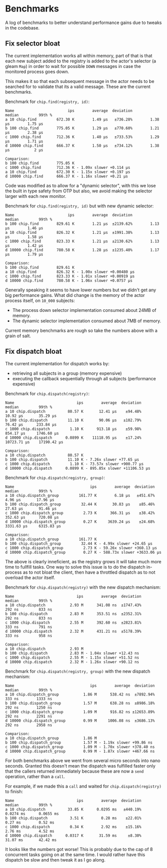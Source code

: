 # Benchmarks

A log of benchmarks to better understand performance gains due to tweaks in the codebase.

## Fix selector bloat

The current implementation works all within memory, part of that is that each new subject added to the registry is added to the actor's selector (a gleam `Map`) in order to wait for possible `DOWN` messages in case the monitored process goes down.

This makes it so that each subsequent message in the actor needs to be searched for to validate that its a valid message. These are the current benchmarks.

Benchmark for `chip.find(registry, id)`: 

```gleam
Name                        ips        average  deviation         median         99th %
a 10 chip.find         672.30 K        1.49 μs   ±736.28%        1.38 μs        1.75 μs
b 100 chip.find        775.05 K        1.29 μs   ±770.60%        1.21 μs        2.38 μs
c 1000 chip.find       712.36 K        1.40 μs   ±733.53%        1.29 μs        1.71 μs
d 10000 chip.find      666.37 K        1.50 μs   ±734.12%        1.38 μs           2 μs

Comparison: 
b 100 chip.find        775.05 K
c 1000 chip.find       712.36 K - 1.09x slower +0.114 μs
a 10 chip.find         672.30 K - 1.15x slower +0.197 μs
d 10000 chip.find      666.37 K - 1.16x slower +0.21 μs
```

Code was modified as to allow for a "dynamic selector", with this we lose the built in type safety from OTP but also, we avoid making the selector larger with each new monitor.

Benchmark for `chip.find(registry, id)` but with new dynamic selector: 

```gleam
Name                        ips        average  deviation         median         99th %
b 100 chip.find        829.61 K        1.21 μs  ±2139.62%        1.13 μs        1.46 μs
a 10 chip.find         826.32 K        1.21 μs  ±1991.38%        1.13 μs        1.58 μs
c 1000 chip.find       823.33 K        1.21 μs  ±2130.62%        1.13 μs        1.42 μs
d 10000 chip.find      780.58 K        1.28 μs  ±1235.40%        1.17 μs        1.79 μs

Comparison: 
b 100 chip.find        829.61 K
a 10 chip.find         826.32 K - 1.00x slower +0.00480 μs
c 1000 chip.find       823.33 K - 1.01x slower +0.00919 μs
d 10000 chip.find      780.58 K - 1.06x slower +0.0757 μs
```

Generally speaking it seems to have lower numbers but we didn't get any big performance gains. What did change is the memory of the actor process itself, on `10_000` subjects:

* The process down selector implementation consumed about 24MB of memory.
* The dynamic selector implementation consumed about 7MB of memory.

Current memory benchmarks are rough so take the numbers above with a grain of salt.

## Fix dispatch bloat

The current implementation for dispatch works by:

*  retrieving all subjects in a group (memory expensive)
*  executing the callback sequentially through all subjects (performance expensive)

Benchmark for `chip.dispatch(registry)`: 

```gleam
Name                            ips        average  deviation         median         99th %
a 10 chip.dispatch          80.57 K       12.41 μs    ±94.48%       10.92 μs       35.29 μs
b 100 chip.dispatch         11.10 K       90.06 μs   ±102.79%       76.42 μs      233.84 μs
c 1000 chip.dispatch         1.10 K      913.18 μs    ±59.98%      854.17 μs     1746.60 μs
d 10000 chip.dispatch      0.0899 K    11118.95 μs    ±17.24%    10723.71 μs    17190.42 μs

Comparison: 
a 10 chip.dispatch          80.57 K
b 100 chip.dispatch         11.10 K - 7.26x slower +77.65 μs
c 1000 chip.dispatch         1.10 K - 73.57x slower +900.77 μs
d 10000 chip.dispatch      0.0899 K - 895.85x slower +11106.53 μs
```

Benchmark for `chip.dispatch(registry, group)`: 

```gleam
Name                                  ips        average  deviation         median         99th %
a 10 chip.dispatch_group         161.77 K        6.18 μs   ±451.67%        4.96 μs       17.96 μs
b 100 chip.dispatch_group         32.44 K       30.83 μs    ±85.46%       27.63 μs       91.46 μs
c 1000 chip.dispatch_group         2.73 K      366.31 μs    ±38.42%      352.63 μs      720.08 μs
d 10000 chip.dispatch_group        0.27 K     3639.24 μs    ±24.68%     3331.63 μs     6315.83 μs

Comparison: 
a 10 chip.dispatch_group         161.77 K
b 100 chip.dispatch_group         32.44 K - 4.99x slower +24.65 μs
c 1000 chip.dispatch_group         2.73 K - 59.26x slower +360.13 μs
d 10000 chip.dispatch_group        0.27 K - 588.73x slower +3633.06 μs
```

The above is clearly inneficient, as the registry grows it will take much more time to fullfill tasks. One way to solve this issue is to do the dispatch in-process as to not bloat the client, then have a throttled dispatch as to not overload the actor itself. 

Benchmark for `chip.dispatch(registry)` with the new dispatch mechanism: 

```gleam
Name                            ips        average  deviation         median         99th %
a 10 chip.dispatch           2.93 M      341.08 ns  ±1747.43%         292 ns         833 ns
b 100 chip.dispatch          2.83 M      353.51 ns  ±2352.31%         292 ns         833 ns
c 1000 chip.dispatch         2.55 M      392.60 ns  ±2823.81%         333 ns         791 ns
d 10000 chip.dispatch        2.32 M      431.21 ns  ±5178.39%         333 ns         958 ns

Comparison: 
a 10 chip.dispatch           2.93 M
b 100 chip.dispatch          2.83 M - 1.04x slower +12.43 ns
c 1000 chip.dispatch         2.55 M - 1.15x slower +51.52 ns
d 10000 chip.dispatch        2.32 M - 1.26x slower +90.12 ns
```

Benchmark for `chip.dispatch(registry, group)` with the new dispatch mechanism: 

```gleam
Name                                  ips        average  deviation         median         99th %
a 10 chip.dispatch_group           1.86 M      538.42 ns  ±7892.94%         333 ns        1333 ns
b 100 chip.dispatch_group          1.57 M      638.28 ns  ±8986.18%         292 ns        1250 ns
c 1000 chip.dispatch_group         1.09 M      916.82 ns ±12653.89%         292 ns        2291 ns
d 10000 chip.dispatch_group        0.99 M     1006.08 ns  ±3686.13%         292 ns        2958 ns

Comparison: 
a 10 chip.dispatch_group           1.86 M
b 100 chip.dispatch_group          1.57 M - 1.19x slower +99.86 ns
c 1000 chip.dispatch_group         1.09 M - 1.70x slower +378.40 ns
d 10000 chip.dispatch_group        0.99 M - 1.87x slower +467.66 ns
```

For both benchmarks above we went from several micro seconds into nano seconds. Granted this doesn't mean the dispatch was fulfilled faster only that the callers returned immediately because these are now a `send` operation, rather than a `call`. 

For example, if we made this a `call` and waited for `chip.dispatch(registry)` to finish: 

```gleam
Name                            ips        average  deviation         median         99th %
a 10 chip.dispatch          33.85 K      0.0295 ms   ±440.19%      0.0274 ms      0.0655 ms
b 100 chip.dispatch          3.51 K        0.28 ms    ±22.01%        0.27 ms        0.52 ms
c 1000 chip.dispatch         0.34 K        2.92 ms    ±15.16%        2.76 ms        4.52 ms
d 10000 chip.dispatch      0.0317 K       31.59 ms     ±8.30%       31.07 ms       42.42 ms
```

It looks like the numbers got worse! This is probably due to the cap of 8 concurrent tasks going on at the same time. I would rather have this dispatch be slow and then tweak it as I go along.
